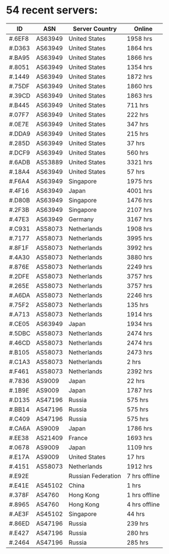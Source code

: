 # 54 recent servers:

| ID | ASN | Server Country | Online |
| ------ | ------ | ------ | ------ |
| #.6EF8 | AS63949 | United States | 1958 hrs |
| #.D363 | AS63949 | United States | 1864 hrs |
| #.BA95 | AS63949 | United States | 1866 hrs |
| #.8051 | AS63949 | United States | 1354 hrs |
| #.1449 | AS63949 | United States | 1872 hrs |
| #.75DF | AS63949 | United States | 1860 hrs |
| #.39CD | AS63949 | United States | 1863 hrs |
| #.B445 | AS63949 | United States | 711 hrs |
| #.07F7 | AS63949 | United States | 222 hrs |
| #.0E7E | AS63949 | United States | 347 hrs |
| #.DDA9 | AS63949 | United States | 215 hrs |
| #.285D | AS63949 | United States | 37 hrs |
| #.DCF9 | AS63949 | United States | 560 hrs |
| #.6ADB | AS53889 | United States | 3321 hrs |
| #.18A4 | AS63949 | United States | 57 hrs |
| #.F6A4 | AS63949 | Singapore | 1975 hrs |
| #.4F16 | AS63949 | Japan | 4001 hrs |
| #.D80B | AS63949 | Singapore | 1476 hrs |
| #.2F3B | AS63949 | Singapore | 2107 hrs |
| #.47E3 | AS63949 | Germany | 3167 hrs |
| #.C931 | AS58073 | Netherlands | 1908 hrs |
| #.7177 | AS58073 | Netherlands | 3995 hrs |
| #.8F1F | AS58073 | Netherlands | 3992 hrs |
| #.4A30 | AS58073 | Netherlands | 3880 hrs |
| #.876E | AS58073 | Netherlands | 2249 hrs |
| #.2DFE | AS58073 | Netherlands | 3757 hrs |
| #.265E | AS58073 | Netherlands | 3757 hrs |
| #.A6DA | AS58073 | Netherlands | 2246 hrs |
| #.75F2 | AS58073 | Netherlands | 135 hrs |
| #.A713 | AS58073 | Netherlands | 1914 hrs |
| #.CE05 | AS63949 | Japan | 1934 hrs |
| #.5DBC | AS58073 | Netherlands | 2474 hrs |
| #.46CD | AS58073 | Netherlands | 2474 hrs |
| #.B105 | AS58073 | Netherlands | 2473 hrs |
| #.C1A3 | AS58073 | Netherlands | 2 hrs |
| #.F461 | AS58073 | Netherlands | 2392 hrs |
| #.7836 | AS9009 | Japan | 22 hrs |
| #.1B9E | AS9009 | Japan | 1787 hrs |
| #.D135 | AS47196 | Russia | 575 hrs |
| #.BB14 | AS47196 | Russia | 575 hrs |
| #.C409 | AS47196 | Russia | 575 hrs |
| #.CA6A | AS9009 | Japan | 1786 hrs |
| #.EE38 | AS21409 | France | 1693 hrs |
| #.0678 | AS9009 | Japan | 1109 hrs |
| #.E17A | AS9009 | United States | 17 hrs |
| #.4151 | AS58073 | Netherlands | 1912 hrs |
| #.E92E |  | Russian Federation | 7 hrs offline |
| #.E41E | AS45102 | China | 1 hrs |
| #.378F | AS4760 | Hong Kong | 1 hrs offline |
| #.8965 | AS4760 | Hong Kong | 4 hrs offline |
| #.AE3F | AS45102 | Singapore | 44 hrs |
| #.86ED | AS47196 | Russia | 239 hrs |
| #.E427 | AS47196 | Russia | 280 hrs |
| #.2464 | AS47196 | Russia | 285 hrs |

